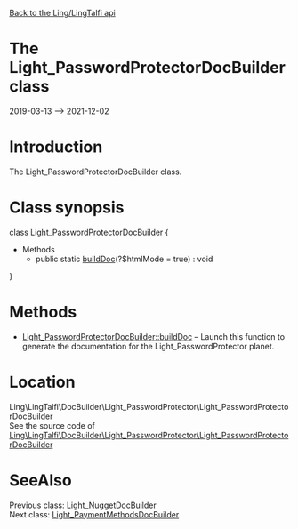[Back to the Ling/LingTalfi api](https://github.com/lingtalfi/LingTalfi/blob/master/doc/api/Ling/LingTalfi.md)



The Light_PasswordProtectorDocBuilder class
================
2019-03-13 --> 2021-12-02






Introduction
============

The Light_PasswordProtectorDocBuilder class.



Class synopsis
==============


class <span class="pl-k">Light_PasswordProtectorDocBuilder</span>  {

- Methods
    - public static [buildDoc](https://github.com/lingtalfi/LingTalfi/blob/master/doc/api/Ling/LingTalfi/DocBuilder/Light_PasswordProtector/Light_PasswordProtectorDocBuilder/buildDoc.md)(?$htmlMode = true) : void

}






Methods
==============

- [Light_PasswordProtectorDocBuilder::buildDoc](https://github.com/lingtalfi/LingTalfi/blob/master/doc/api/Ling/LingTalfi/DocBuilder/Light_PasswordProtector/Light_PasswordProtectorDocBuilder/buildDoc.md) &ndash; Launch this function to generate the documentation for the Light_PasswordProtector planet.





Location
=============
Ling\LingTalfi\DocBuilder\Light_PasswordProtector\Light_PasswordProtectorDocBuilder<br>
See the source code of [Ling\LingTalfi\DocBuilder\Light_PasswordProtector\Light_PasswordProtectorDocBuilder](https://github.com/lingtalfi/LingTalfi/blob/master/DocBuilder/Light_PasswordProtector/Light_PasswordProtectorDocBuilder.php)



SeeAlso
==============
Previous class: [Light_NuggetDocBuilder](https://github.com/lingtalfi/LingTalfi/blob/master/doc/api/Ling/LingTalfi/DocBuilder/Light_Nugget/Light_NuggetDocBuilder.md)<br>Next class: [Light_PaymentMethodsDocBuilder](https://github.com/lingtalfi/LingTalfi/blob/master/doc/api/Ling/LingTalfi/DocBuilder/Light_PaymentMethods/Light_PaymentMethodsDocBuilder.md)<br>
